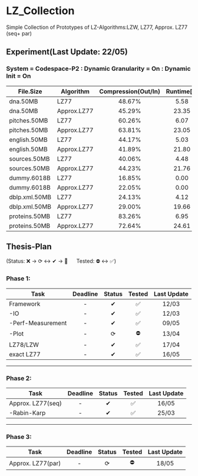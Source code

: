 # LZ_Collection

Simple Collection of Prototypes of LZ-Algorithms:LZW, LZ77, Approx. LZ77 (seq+ par)

## Experiment(Last Update: 22/05)

### System = Codespace-P2 : Dynamic Granularity = On : Dynamic Init = On

|File.Size|Algorithm|Compression(Out/In)|Runtime[s]|Factors(#/In)|Memory(Mem[Byte]/In)|
|---------------|---------------|:---------------:|:---------------:|:---------------:|:---------------:|
|dna.50MB|LZ77|48.67%|5.58|7.35%|20.00|
|dna.50MB|Approx.LZ77|45.29%|23.35|11.32%|9.37|
|pitches.50MB|LZ77|60.26%|6.07|19.26%|20.00|
|pitches.50MB|Approx.LZ77|63.81%|23.05|15.97%|10.50|
|english.50MB|LZ77|44.17%|5.03|7.11%|20.00|
|english.50MB|Approx.LZ77|41.89%|21.80|10.48%|6.24|
|sources.50MB|LZ77|40.06%|4.48|6.98%|20.00|
|sources.50MB|Approx.LZ77|44.23%|21.76|11.07%|7.02|
|dummy.6018B|LZ77|16.85%|0.00|9.70%|20.00|
|dummy.6018B|Approx.LZ77|22.05%|0.00|11.80%|6.94|
|dblp.xml.50MB|LZ77|24.13%|4.12|4.22%|20.00|
|dblp.xml.50MB|Approx.LZ77|29.00%|19.66|7.26%|4.03|
|proteins.50MB|LZ77|83.26%|6.95|14.44%|20.00|
|proteins.50MB|Approx.LZ77|72.64%|24.61|18.16%|18.28|

## Thesis-Plan

(Status: ❌ &rarr; ⟳ &harr; ✔ &rarr; 🌟 &nbsp;&nbsp;&nbsp;&nbsp; Tested: ⛔ &harr; ✅)


### Phase 1:
|Task               |Deadline   |Status  |Tested     |Last Update|
|-------------------|:---------:|:------:|:---------:|:---------:|
|Framework          |-          |✔       |✅          |12/03      |
| -IO               |-          |✔       |✅          |12/03      |
| -Perf-Measurement |-          |✔       |✅          |09/05      |
| -Plot             |-          |⟳       |⛔          |13/04      |
|LZ78/LZW           |-          |✔       |✅          |17/04      |
|exact LZ77         |-          |✔       |✅          |16/05      |

---
### Phase 2:
|Task               |Deadline   |Status  |Tested     |Last Update|
|-------------------|:---------:|:------:|:---------:|:---------:|
|Approx. LZ77(seq)  |-          |✔       |✅          |16/05      |
| -Rabin-Karp       |-          |✔       |✅          |25/03      |

---
### Phase 3:
|Task               |Deadline   |Status  |Tested     |Last Update|
|-------------------|:---------:|:------:|:---------:|:---------:|
|Approx. LZ77(par)  |-          |⟳       |⛔          |18/05      |


